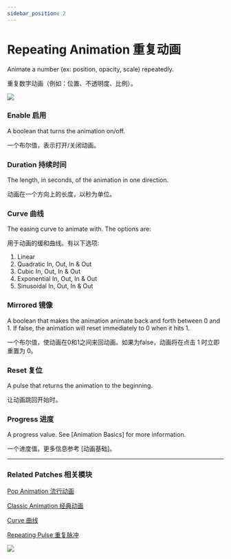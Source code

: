 ```yaml
---
sidebar_position: 2
---
```


# Repeating Animation 重复动画

Animate a number (ex: position, opacity, scale) repeatedly.

重复数字动画（例如：位置、不透明度、比例）。

![](https://s3.us-west-2.amazonaws.com/secure.notion-static.com/69718853-461a-40ce-9d24-fe2772bf34ba/Untitled.png?X-Amz-Algorithm=AWS4-HMAC-SHA256&X-Amz-Content-Sha256=UNSIGNED-PAYLOAD&X-Amz-Credential=AKIAT73L2G45EIPT3X45%2F20220602%2Fus-west-2%2Fs3%2Faws4_request&X-Amz-Date=20220602T151538Z&X-Amz-Expires=86400&X-Amz-Signature=8889c425d93174eb8afeb3e14411a9b14c9bc045a4ad670f452a3c19f5897ff0&X-Amz-SignedHeaders=host&response-content-disposition=filename%20%3D%22Untitled.png%22&x-id=GetObject)

### Enable 启用

A boolean that turns the animation on/off.

一个布尔值，表示打开/关闭动画。

### Duration 持续时间

The length, in seconds, of the animation in one direction.

动画在一个方向上的长度，以秒为单位。

### Curve 曲线

The easing curve to animate with. The options are:

用于动画的缓和曲线。有以下选项:

1. Linear
2. Quadratic In, Out, In & Out
3. Cubic In, Out, In & Out
4. Exponential In, Out, In & Out
5. Sinusoidal In, Out, In & Out

### Mirrored 镜像

A boolean that makes the animation animate back and forth between 0 and 1. If false, the animation will reset immediately to 0 when it hits 1.

一个布尔值，使动画在0和1之间来回动画。如果为false，动画将在点击 1 时立即重置为 0。

### Reset 复位

A pulse that returns the animation to the beginning.

让动画跳回开始时。

### Progress 进度

A progress value. See [Animation Basics] for more information.

一个进度值。更多信息参考 [动画基础]。

---

### Related Patches 相关模块

[Pop Animation 流行动画](./Pop%20Animation)

[Classic Animation 经典动画](./Classic%20Animation)

[Curve 曲线](./Curve)

[Repeating Pulse 重复脉冲](../Utility/Repeating%20Pulse)

![](https://s3.us-west-2.amazonaws.com/secure.notion-static.com/1bfc2873-ba16-4e8e-b6ac-537a2e137454/Untitled.png?X-Amz-Algorithm=AWS4-HMAC-SHA256&X-Amz-Content-Sha256=UNSIGNED-PAYLOAD&X-Amz-Credential=AKIAT73L2G45EIPT3X45%2F20220602%2Fus-west-2%2Fs3%2Faws4_request&X-Amz-Date=20220602T151551Z&X-Amz-Expires=86400&X-Amz-Signature=6dcfa420f49be58855e03ed530ffaf31f958e71bc6b7b6a537278e943123aa2b&X-Amz-SignedHeaders=host&response-content-disposition=filename%20%3D%22Untitled.png%22&x-id=GetObject)
